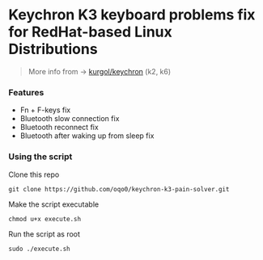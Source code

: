 # Keychron K3 keyboard problems fix for RedHat-based Linux Distributions  
 > More info from ->  [kurgol/keychron](https://github.com/kurgol/keychron) (k2, k6)  
### Features  
- Fn + F-keys fix
- Bluetooth slow connection fix
- Bluetooth reconnect fix
- Bluetooth after waking up from sleep fix

### Using the script
Clone this repo  
```
git clone https://github.com/oqo0/keychron-k3-pain-solver.git
```  
Make the script executable   
```
chmod u+x execute.sh
```  
Run the script as root  
```
sudo ./execute.sh
```  
